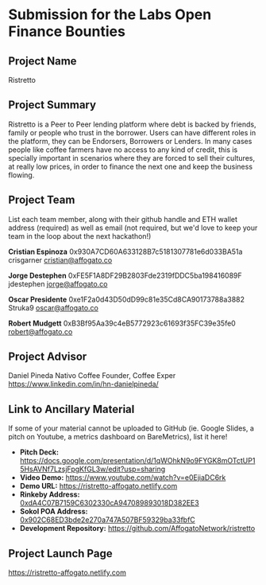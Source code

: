 # Submission for the Labs Open Finance Bounties

## Project Name
Ristretto

## Project Summary
Ristretto is a Peer to Peer lending platform where debt is backed by friends, family or people who trust in the borrower. Users can have different roles in the platform, they can be Endorsers, Borrowers or Lenders. In many cases people like coffee farmers have no access to any kind of credit, this is specially important in scenarios where they are forced to sell their cultures, at really low prices, in order to finance the next one and keep the business flowing.

## Project Team
List each team member, along with their github handle and ETH wallet address (required) as well as email (not required, but we'd love to keep your team in the loop about the next hackathon!)

**Cristian Espinoza**
0x930A7CD60A633128B7c5181307781e6d033BA51a
crisgarner
cristian@affogato.co

**Jorge Destephen**
0xFE5F1A8DF29B2803Fde2319fDDC5ba198416089F
jdestephen
jorge@affogato.co

**Oscar Presidente**
0xe1F2a0d43D50dD99c81e35Cd8CA90173788a3882
Struka9
oscar@affogato.co

**Robert Mudgett**
0xB3Bf95Aa39c4eB5772923c61693f35FC39e35fe0
robert@affogato.co


## Project Advisor
Daniel Pineda
Nativo Coffee Founder, Coffee Exper
https://www.linkedin.com/in/hn-danielpineda/

## Link to Ancillary Material
If some of your material cannot be uploaded to GitHub (ie. Google Slides, a pitch on Youtube, a metrics dashboard on BareMetrics), list it here!

- **Pitch Deck:** https://docs.google.com/presentation/d/1qWOhkN9o9FYGK8mOTctUP15HsAVNf7LzsjFpgKfGL3w/edit?usp=sharing
- **Video Demo:** https://www.youtube.com/watch?v=e0EjiaDC6rk
- **Demo URL:** https://ristretto-affogato.netlify.com
- **Rinkeby Address:** [0xdA4C07B7159C6302330cA947089893018D382EE3](https://rinkeby.etherscan.io/address/0xda4c07b7159c6302330ca947089893018d382ee3)
- **Sokol POA Address:** [0x902C68ED3bde2e270a747A507BF59329ba33fbfC](https://blockscout.com/poa/sokol/address/0x902c68ed3bde2e270a747a507bf59329ba33fbfc/transactions)
- **Development Repository:** https://github.com/AffogatoNetwork/ristretto

## Project Launch Page
https://ristretto-affogato.netlify.com
